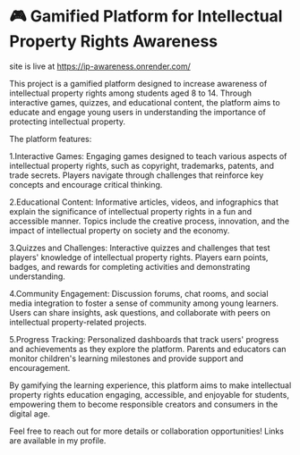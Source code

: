 # 🎮 Gamified Platform for Intellectual Property Rights Awareness
site is live at https://ip-awareness.onrender.com/

This project is a gamified platform designed to increase awareness of intellectual property rights among students aged 8 to 14. Through interactive games, quizzes, and educational content, the platform aims to educate and engage young users in understanding the importance of protecting intellectual property.

The platform features:

1.Interactive Games: Engaging games designed to teach various aspects of intellectual property rights, such as copyright, trademarks, patents, and trade secrets. Players navigate through challenges that reinforce key concepts and encourage critical thinking.

2.Educational Content: Informative articles, videos, and infographics that explain the significance of intellectual property rights in a fun and accessible manner. Topics include the creative process, innovation, and the impact of intellectual property on society and the economy.

3.Quizzes and Challenges: Interactive quizzes and challenges that test players' knowledge of intellectual property rights. Players earn points, badges, and rewards for completing activities and demonstrating understanding.

4.Community Engagement: Discussion forums, chat rooms, and social media integration to foster a sense of community among young learners. Users can share insights, ask questions, and collaborate with peers on intellectual property-related projects.

5.Progress Tracking: Personalized dashboards that track users' progress and achievements as they explore the platform. Parents and educators can monitor children's learning milestones and provide support and encouragement.

By gamifying the learning experience, this platform aims to make intellectual property rights education engaging, accessible, and enjoyable for students, empowering them to become responsible creators and consumers in the digital age.

Feel free to reach out for more details or collaboration opportunities! Links are available in my profile.
